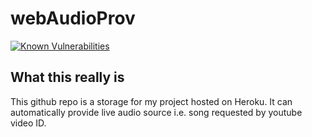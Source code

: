 # webAudioProv

[![Known Vulnerabilities](https://snyk.io/test/github/lukasz26671/webAudioProv/badge.svg?targetFile=package.json)](https://snyk.io/test/github/lukasz26671/webAudioProv?targetFile=package.json)

## What this really is
This github repo is a storage for my project hosted on Heroku. It can automatically provide live audio source i.e. song requested by youtube video ID.

